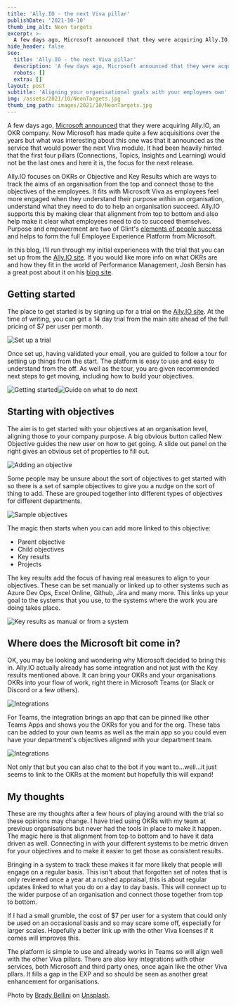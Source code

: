 ```yaml
---
title: 'Ally.IO - the next Viva pillar'
publishDate: '2021-10-10'
thumb_img_alt: Neon targets
excerpt: >-
  A few days ago, Microsoft announced that they were acquiring Ally.IO, an OKR company. Now Microsoft has made quite a few acquisitions over the years but what was interesting about this one was that it announced as the service that would power the next Viva module. It had been heavily hinted that the first four pillars (Connections, Topics, Insights and Learning) would not be the last ones and here it is, the focus for the next release.
hide_header: false
seo:
  title: 'Ally.IO - the next Viva pillar'
  description: 'A few days ago, Microsoft announced that they were acquiring Ally.IO, an OKR company. Now Microsoft has made quite a few acquisitions over the years but what was interesting about this one was that it announced as the service that would power the next Viva module. It had been heavily hinted that the first four pillars (Connections, Topics, Insights and Learning) would not be the last ones and here it is, the focus for the next release.'
  robots: []
  extra: []
layout: post
subtitle: 'Aligning your organisational goals with your employees own'
img: /assets/2021/10/NeonTargets.jpg
thumb_img_path: images/2021/10/NeonTargets.jpg
---
```

A few days ago, [Microsoft announced](https://blogs.microsoft.com/blog/2021/10/07/microsoft-acquires-ally-io-to-improve-employee-experience-by-aligning-peoples-work-with-team-goals-and-company-mission/) that they were acquiring Ally.IO, an OKR company. Now Microsoft has made quite a few acquisitions over the years but what was interesting about this one was that it announced as the service that would power the next Viva module. It had been heavily hinted that the first four pillars (Connections, Topics, Insights and Learning) would not be the last ones and here it is, the focus for the next release.

Ally.IO focuses on OKRs or Objective and Key Results which are ways to track the aims of an organisation from the top and connect those to the objectives of the employees. It fits with Microsoft Viva as employees feel more engaged when they understand their purpose within an organisation, understand what they need to do to help an organisation succeed. Ally.IO supports this by making clear that alignment from top to bottom and also help make it clear what employees need to do to succeed themselves. Purpose and empowerment are two of Glint's [elements of people success](https://www.glintinc.com/blog/the-elements-of-people-success/) and helps to form the full Employee Experience Platform from Microsoft.

In this blog, I'll run through my initial experiences with the trial that you can set up from the [Ally.IO site](https://ally.io/). If you would like more info on what OKRs are and how they fit in the world of Performance Management, Josh Bersin has a great post about it on his [blog site](https://joshbersin.com/2021/10/microsoft-doubles-down-on-viva-employee-goals-with-ally-acquisition/).

## Getting started

The place to get started is by signing up for a trial on the [Ally.IO site](https://ally.io/). At the time of writing, you can get a 14 day trial from the main site ahead of the full pricing of $7 per user per month.

![Set up a trial](/assets/2021/10/AllyIO-01.png)

Once set up, having validated your email, you are guided to follow a tour for setting up things from the start. The platform is easy to use and easy to understand from the off. As well as the tour, you are given recommended next steps to get moving, including how to build your objectives.

![Getting started](/assets/2021/10/AllyIO-02.png)![Guide on what to do next](/assets/2021/10/AllyIO-03.png)

## Starting with objectives

The aim is to get started with your objectives at an organisation level, aligning those to your company purpose. A big obvious button called New Objective guides the new user on how to get going. A slide out panel on the right gives an obvious set of properties to fill out.

![Adding an objective](/assets/2021/10/AllyIO-04.png)

Some people may be unsure about the sort of objectives to get started with so there is a set of sample objectives to give you a nudge on the sort of thing to add. These are grouped together into different types of objectives for different departments.

![Sample objectives](/assets/2021/10/AllyIO-05.png)

The magic then starts when you can add more linked to this objective:

- Parent objective
- Child objectives
- Key results
- Projects

The key results add the focus of having real measures to align to your objectives. These can be set manually or linked up to other systems such as Azure Dev Ops, Excel Online, Github, Jira and many more. This links up your goal to the systems that you use, to the systems where the work you are doing takes place.

![Key results as manual or from a system](/assets/2021/10/AllyIO-07.png)

## Where does the Microsoft bit come in?

OK, you may be looking and wondering why Microsoft decided to bring this in. Ally.IO actually already has some integration and not just with the Key results mentioned above. It can bring your OKRs and your organisations OKRs into your flow of work, right there in Microsoft Teams (or Slack or Discord or a few others).

![Integrations](/assets/2021/10/AllyIO-08.png)

For Teams, the integration brings an app that can be pinned like other Teams Apps and shows you the OKRs for you and for the org. These tabs can be added to your own teams as well as the main app so you could even have your department's objectives aligned with your department team.

![Integrations](/assets/2021/10/AllyIO-09.png)

Not only that but you can also chat to the bot if you want to...well...it just seems to link to the OKRs at the moment but hopefully this will expand!

## My thoughts

These are my thoughts after a few hours of playing around with the trial so these opinions may change. I have tried using OKRs with my team at previous organisations but never had the tools in place to make it happen. The magic here is that alignment from top to bottom and to have it data driven as well. Connecting in with your different systems to be metric driven for your objectives and to make it easier to get those as consistent results.

Bringing in a system to track these makes it far more likely that people will engage on a regular basis. This isn't about that forgotten set of notes that is only reviewed once a year at a rushed appraisal, this is about regular updates linked to what you do on a day to day basis. This will connect up to the wider purpose of an organisation and connect those together from top to bottom.

If I had a small grumble, the cost of $7 per user for a system that could only be used on an occasional basis and so may scare some off, especially for larger scales. Hopefully a better link up with the other Viva licenses if it comes will improves this.

The platform is simple to use and already works in Teams so will align well with the other Viva pillars. There are also key integrations with other services, both Microsoft and third party ones, once again like the other Viva pllars. It fills a gap in the EXP and so should be seen as another great enhancement for organisations.


Photo by [Brady Bellini](https://unsplash.com/@brady_bellini?utm_source=unsplash&utm_medium=referral&utm_content=creditCopyText) on [Unsplash](https://unsplash.com).
  
